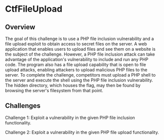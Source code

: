 # CtfFileUpload

## Overview

The goal of this challenge is to use a PHP file inclusion vulnerability and a file upload exploit to obtain access to secret files on the server. A web application that enables users to upload files and see them on a website is the subject of the challenge. However, a PHP file inclusion attack can take advantage of the application's vulnerability to include and run any PHP code. The program also has a file upload capability that is open to file upload attacks, enabling attackers to upload malicious PHP files to the server. To complete the challenge, competitors must upload a PHP shell to the server and execute the shell using the PHP file inclusion vulnerability. The hidden directory, which houses the flag, may then be found by browsing the server's filesystem from that point.

## Challenges

Challenge 1: Exploit a vulnerability in the given PHP file inclusion functionality.

Challenge 2: Exploit a vulnerability in the given PHP file upload functionality.